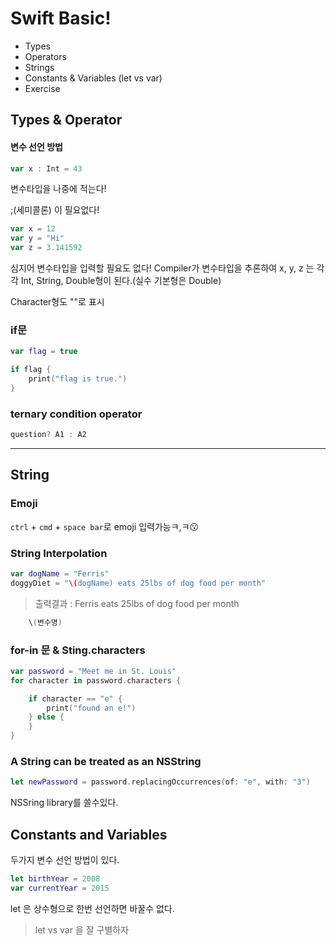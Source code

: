 # Swift Basic!

- Types
- Operators
- Strings
- Constants & Variables (let vs var)
- Exercise


## Types & Operator

#### 변수 선언 방법
```swift
var x : Int = 43
```

변수타입을 나중에 적는다!

;(세미콜론) 이 필요없다!

```swift
var x = 12
var y = "Hi"
var z = 3.141592
```

심지어 변수타입을 입력할 필요도 없다! Compiler가 변수타입을 추론하여 x, y, z 는 각각 Int, String, Double형이 된다.(실수 기본형은 Double)

Character형도 ""로 표시

### if문
```swift
var flag = true

if flag {
    print("flag is true.")
}
```

### ternary condition operator

```swift
question? A1 : A2
```


-----

## String

### Emoji
 `ctrl` + `cmd` + `space bar`로 emoji 입력가능ㅋ,ㅋ😗


### String Interpolation
```swift
var dogName = "Ferris"
doggyDiet = "\(dogName) eats 25lbs of dog food per month"
```

> 출력결과 : Ferris eats 25lbs of dog food per month

```swift
    \(변수명)
```


### for-in 문 & Sting.characters
```swift
var password = "Meet me in St. Louis"
for character in password.characters {

    if character == "e" {
        print("found an e!")
    } else {
    }
}
```


### A String can be treated as an NSString
```swift
let newPassword = password.replacingOccurrences(of: "e", with: "3")
```

NSSring library를 쓸수있다.


## Constants and Variables

 두가지 변수 선언 방법이 있다.

```swift
let birthYear = 2008
var currentYear = 2015
```

let 은 상수형으로 한번 선언하면 바꿀수 없다. 

 > let vs var 을 잘 구별하자




